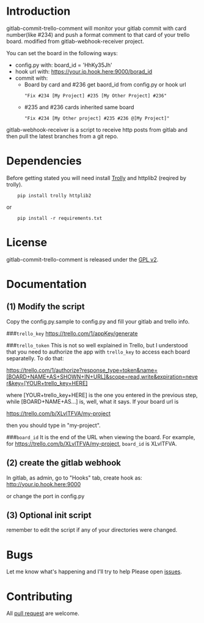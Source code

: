 # Introduction

gitlab-commit-trello-comment will monitor your gitlab commit with card number(like #234) and push a format comment to that card of your trello board.
modified from gitlab-webhook-receiver project.

You can set the board  in the following ways:

- config.py with: board_id = 'HhKy35Jh'
- hook url with: https://your.ip.hook.here:9000/borad_id
- commit with:
  + Board by card and #236 get baord_id from config.py or hook url
    ```
    "Fix #234 [My Project] #235 [My Other Project] #236"
    ```
  + #235 and #236 cards inherited same board
    ```
    "Fix #234 [My Other project] #235 #236 @[My Project]"
    ```

gitlab-webhook-receiver is a script to receive http posts from gitlab and then
pull the latest branches from a git repo.

# Dependencies

Before getting stated you will need install [Trolly](https://github.com/plish/Trolly) and httplib2 (reqired by trolly).
```
    pip install trolly httplib2
```
or
```
    pip install -r requirements.txt
```


# License

gitlab-commit-trello-comment is released under the [GPL v2](http://www.gnu.org/licenses/gpl-2.0.html).

# Documentation

(1) Modify the script
---------------------

Copy the config.py.sample to config.py and fill your gitlab and trello info.

###`trello_key`
https://trello.com/1/appKey/generate

###`trello_token`
This is not so well explained in Trello, but I understood that you need to authorize the app with `trello_key` to access each board separatelly. To do that:

https://trello.com/1/authorize?response_type=token&name=[BOARD+NAME+AS+SHOWN+IN+URL]&scope=read,write&expiration=never&key=[YOUR+trello_key+HERE]

where [YOUR+trello_key+HERE] is the one you entered in the previous step, while [BOARD+NAME+AS...] is, well, what it says. If your board url is

https://trello.com/b/XLvlTFVA/my-project

then you should type in "my-project".

###`board_id`
It is the end of the URL when viewing the board. For example, for https://trello.com/b/XLvlTFVA/my-project, `board_id` is XLvlTFVA.

(2) create the gitlab webhook
-----------------------------

In gitlab, as admin, go to "Hooks" tab, create hook as: http://your.ip.hook.here:9000

or change the port in config.py

(3) Optional init script
------------------------

remember to edit the script if any of your directories were changed.

# Bugs

Let me know what's happening and I'll try to help
Please open [issues](https://github.com/vxcamiloxv/gitlab-commit-trello-comment/issues).


# Contributing
All [pull request](https://github.com/vxcamiloxv/gitlab-commit-trello-comment/pulls) are welcome.
